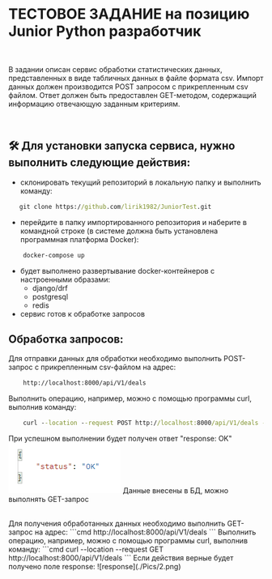 <h1>ТЕСТОВОЕ ЗАДАНИЕ на позицию 
Junior Python разработчик 
</h1>
<br>

В задании описан сервис обработки статистических данных, представленных в виде табличных данных в файле формата csv.
Импорт данных должен производится POST запросом с прикрепленным csv файлом.
Ответ должен быть предоставлен GET-методом, содержащий информацию отвечающую заданным критериям.

<br>

## 🛠️ Для установки запуска сервиса, нужно выполнить следующие действия:

- склонировать текущий репозиторий в локальную папку и выполнить команду:
 ```cmd
    git clone https://github.com/lirik1982/JuniorTest.git
```
- перейдите в папку импортированного репозитория и наберите в командной строке (в системе должна быть установлена программная платформа Docker):
```cmd
    docker-compose up
```
- будет выполнено развертывание docker-контейнеров с настроенными образами:
    - django/drf
    - postgresql
    - redis
 - сервис готов к обработке запросов


## Обработка запросов:
<POST>
Для отправки данных для обработки необходимо выполнить POST-запрос с прикрепленным csv-файлом на адрес:
 
```cmd
    http://localhost:8000/api/V1/deals
```
Выполнить операцию, например, можно с помощью программы curl, выполнив команду:
 
```cmd
    curl --location --request POST http://localhost:8000/api/V1/deals -F "file=@deals.csv"
```

При успешном выполнении будет получен ответ "response: OK"
![ok](./Pics/1.png)
Данные внесены в БД, можно выполнять GET-запрос

<br>
<GET>
Для получения обработанных данных необходимо выполнить GET-запрос на адрес:
```cmd
    http://localhost:8000/api/V1/deals
```
Выполнить операцию, например, можно с помощью программы curl, выполнив команду:
 ```cmd
    curl --location --request GET http://localhost:8000/api/V1/deals
```
Если действия верные будет получено поле response:
![response](./Pics/2.png)
  

